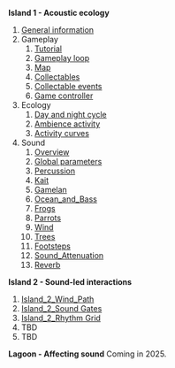 **Island 1 - Acoustic ecology**
1. [General information](General_information.md)
2. Gameplay
	1. [Tutorial](Gameplay_Tutorial.md)
	2. [Gameplay loop](Gameplay_Gameplay_loop.md)
	3. [Map](Gameplay_Map.md)
	4. [Collectables](Gameplay_Collectables.md)
	5. [Collectable events](Gameplay_Collectable_events.md)
	6. [Game controller](Gameplay_Game_controller.md)
3. Ecology
	1. [Day and night cycle](Ecology_Day-night_cycle.md)
	2. [Ambience activity](Ecology_Ambience_activity.md)
	3. [Activity curves](Ecology_Activity_curves.md)
4. Sound
	1. [Overview](Sound_Overview.md)
	2. [Global parameters](Sound_Global_parameters.md)
	3. [Percussion](Sound_Percussion.md)
	4. [Kait](Sound_Kait.md)
	5. [Gamelan](Sound_Gamelan.md)
	6. [Ocean_and_Bass](Sound_Ocean_and_Bass.md)
	7. [Frogs](Sound_Frogs.md)
	8. [Parrots](Sound_Parrots.md)
	9. [Wind](Sound_Wind.md)
	10. [Trees](Sound_Trees.md)
	11. [Footsteps](Sound_Footsteps.md)
	12. [Sound_Attenuation](Sound_Attenuation.md)
	13. [Reverb](Sound_Reverb.md)


**Island 2 - Sound-led interactions**
1. [Island_2_Wind_Path](Island_2_Wind_Path.md)
2. [Island_2_Sound Gates](Island_2_Sound%20Gates.md)
3. [Island_2_Rhythm Grid](Island_2_Rhythm%20Grid.md)
4. TBD
5. TBD


**Lagoon - Affecting sound**
Coming in 2025.